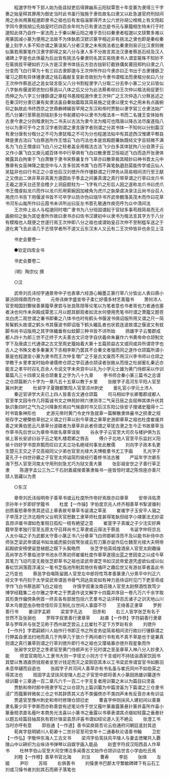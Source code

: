 <!-- { "loadSidebar": true } -->
　　程邈字符岑下邽人始为衙县狱吏后得罪幽系云阳狱覃思十年变篆为隶得三千字奏之始皇释其罪用为御史当时此书虽行独施于隶佐故名曰隶又以赴急速官府刑狱间用之余尚用篆程邈即隶书之祖也后有发临淄冢得齐太公六世孙胡公棺棺上有文隠起字同今隶按胡公先始皇时已四百余年何为已有隶法岂是书元与篆籀相生特未行于时邈知此体乃自作一家法而上于秦以解云阳之难乎吾衍曰秦隶者程邈以文牍繁多难以用篆因减小篆为便用之法故不为体埶若汉欵识篆字相近非有挑法之隶也即是秦权秦量上刻字人多不知亦谓之篆误矣八分者汉隶之未有挑法者比秦隶则易识比汉隶则微似篆若用篆笔作汉隶字即得之矣八分与隶人多不分故言其法汉隶者蔡邕石经及汉人诸碑上字是也此体最为后出皆有挑法与秦隶同名其实易晓隶书人谓宜匾殊不知妙不在匾挑拔平硬如折刀头方是汉隶书体括云方劲古拙斩钉截铁傋矣莆田郑枃曰隶之八分变而飞白行草为十有三曰古隶即邈与王次仲所作曰今隶亦曰正书出于古隶锺繇卫瓘习之颇有异体锺隶谓之铭石羲献复变新竒故别为今隶书谓楷法而隶楷分矣曰八分王次仲作蔡邕述之邕女琰言臣父八分书割程隶字八分取二分去李小篆二分又曰皆似八字埶有偃波郭忠恕曰蔡邕以八体之后又分为此法蔡希琮曰王次仲以楷法局促更引而伸之为八字三分锺繇谓之章程书愚按程邈作隶王次仲广之王次仲造八分蔡邕述之在秦汉时分隶已兼有矣隶法虽自秦始葢取其简易施之徒隶以便文书之用未有点画俯仰之埶故此书终西京之世鼎彝碑碣皆罕用之东汉和帝时贾鲂以隶字冩三仓隶法始广而八分兼行至蔡邕则铭刻多分书矣建初中以隶书为楷法本一书而二名锺王变体始有古隶今隶之分则楷隶别为二书夫以古法为隶今法为楷可也隋唐以降古法尽废遂指八分以为隶可乎今之言汉字者则谓之隶言唐字者则谓之分其书体一不知何以分别葢汉有隶分唐有分楷分之不可为隶犹楷之不可为分也程邈法帖中有其迹西汉惟建平郫县碑是隶古法曰飞白蔡邕所作王愔云飞白巧法也本是宫殿题署埶既经文字且轻微不满名为飞白王僧虔曰飞白八分之轻者盖全用楷法古法飞少白多其体犹拘八分自萧子云又作小篆飞白又庾元威百体书中行草俱有飞白曰散隶晋卫恒祖述飞白而造开张隶体微露其白拘束于飞白萧散于隶书宋蔡襄复作飞草亦曰散草极其精妙曰神书晋太元中豫章有女巫神降之能空中与人言多验其书类飞白而不眞笔埶遒劲莫能传学或云仙人吴猛非也曰行书正之小变也后汉刘徳升所作锺繇谓之行押务从简易相间流行至王献之又傍出二体非草非真离方遁圆处乎季孟之间兼真谓之真行带草谓之行草曰龙爪书王羲之游天台还至会稽夕上洞庭题柱为一飞字有爪之形后人因之遂称龙爪书曰虎爪书王僧虔拟龙爪而作以龙爪形用萦婉因加棱角为虎爪之埶挚虞决录注云尚书台召人用虎爪书告下用偃波书皆不可卒学以防诈伪曰瑞华书齐武帝覩落英茂木而作曰花草书河东山胤所作曰云霞书未详所出曰反左书晋孔敬通作庾亮呼为众中清间法
　　王次仲上谷人与程邈同时増广隶书为八分班固谓起于官狱多事苟趋简易而无点画俯仰之埶为其徒隶所作故曰隶书亦曰佐书汉建初中以隶书为楷法言其字方于八分有模楷也人既便之世遂行焉王次仲即八分之祖也或谓始皇召次仲不至制槛车送之于道化禽飞去此语几于志怪学者所不道又云东汉末人又云有二王次仲皆非也余见上注

　　书史会要卷一

　　●钦定四库全书

　　书史会要卷二

　　（明）陶宗仪 撰

　　○汉

　　武帝刘氏讳彻字通景帝中子也表章六经游心翰墨正篆行草八分皆出人表曰鼎小篆汾阴得鼎而作也
　　元帝讳奭字盛宣帝子柔仁好儒多材艺善籀书
　　萧何沛人官至相国封酇侯善篆籀草隶尝与张良陈隠等论笔以为笔者意也书者胥也力者通也塞者决也何作未央殿成覃思三月以题其额观者如流水何便用秃笔书时谓之萧籀又题苍龙白虎二观世谓之署书即秦之八体书也时有鹤头书偃波书俱诏版所用又谓之尺一简髣髴鹤头故谓之鹤头书其偃波书即诏版下鹤头纎乱者也状若连波故谓之偃波又有蚊脚书尚书诏版用之其字体纎垂有似蚊脚三种书皆不详所始
　　扬雄字子云蜀郡成都人四十为郎三世不迁终于大夫善古文识竒字自伏羲命朱襄作六书黄帝命仓颉制文字下及唐虞三代通谓之古文至周史籀始着大篆十五篇损益古文或同或异所谓竒字也古人之书殊文者多秦兼天下丞相李斯乃罢其不合秦文者强而同之遂作仓颉篇所谓小篆是也程邈变小篆为隶书而王次仲复増广之于是古文废而不用汉兴李书师以仓颉之学教于乡里孝宣时始命诸儒修仓颉之学召通仓颉读者张敞从而授之杜邺爰礼秦近亦能言之孝平时召礼百余人令说文字未央宫中以礼为小学元士雄为黄门侍郎采以作训纂篇凡三十四章又易仓颉重复之字为八十九章
　　李书师合秦小篆三篇书之总谓之仓颉篇断六十字为一章凡五十五章以教于乡里
　　张敞字子高河东平阳人官至冀州刺史
　　杜邺字子夏魏都繁阳人官至凉州刺史
　　爰礼官小学元士沛人
　　秦近官讲学大夫已上四人皆善古文通仓颉篇
　　司马相如字长卿蜀郡成都人官至孝文园令作几将篇诚书文之林苑妙辨六律测寻二气采日辰之会屈伸其体升伏其埶识象四时之气为之兴降象形焉曰气候直时书又后汉东阳公徐安子搜诸史籀得十二时书皆象神形也
　　史游元帝时黄门令史作急就章一篇解散隶体麄书之损隶之规矩存字之梗槩依草创之义谓之行草以别今草谓之章草史游即章草之祖也杜度崔瑗并善之宋黄伯思云凡章草分波磔者为章草非此者但谓之草犹古隶之生今正书故章草当作草书先后世以为章帝书故名章草误矣
　　谷永字子云官至大司农与楼护俱为五侯上客长安谚曰谷子云之笔札楼君卿之唇舌
　　傅介子北地人官至平乐监封义阳侯十四好学书尝弃瓢而叹曰丈夫立功名絶域何事坐此散儒
　　刘向字子政本名更生楚元王交之子交高祖同父少弟也官至光禄大夫博极羣书尤工字画
　　孔光字子夏孔子十四世孙霸之子官至太师谥简烈侯经行着修书法古雅
　　严延年字次卿东海下邳人官至河南太守用刑刻急尤巧为狱文善大篆
　　张彭祖安世之子善行草正隶
　　陈遵字孟公三为二千石封嘉威侯善篆隶每书一座皆惊时谓之陈惊座亦善尺牍人皆藏以为贵

　　○东汉

　　章帝刘氏讳烜明帝子善草书或云杜度所作帝好焉故亦曰章草
　　安帝讳佑肃宗孙年十岁即好学籀书
　　杜度【一作操】字伯度京兆人终齐相善草书掣波循利创质畜怒章帝贵其迹诏上章表故号章草韦诞谓之草圣
　　崔瑗字子玉安平人骃之子举茂才迁济北相传父业明天官厯数工隶草师杜度甚得笔埶但结字小竦篆法尤妙梁袁昂评瑗书谓如危峯阻日孤松一枝有絶望之意
　　崔寔字子真瑗之子少沈实好典籍举至孝独行官至五原太守召拜尚书工草隶或云得法于蔡邕
　　韦诞字仲将京兆人太仆端之子为武都太守善小篆正书八分章草飞白师邯郸淳而不及以能书补侍中亦师张芝梁武帝谓诞书如龙威虎振剑拔弩张或云剪刀篆亦诞作后仕魏至光禄大夫明帝起殿欲安榜使诞登梯题之既下头鬓皓然
　　张芝字伯英炖煌酒泉人官至太尉趣操高尚学古不羣临池学书池水尽黑初师崔瑗杜度作章草遂擅出蓝之誉因变之以成今草其笔力飞动巧变无极张芝即草书之祖也梁武帝谓芝书如汉武帝爱道凭虚欲仙或以似春虹饮涧落霞浮浦又一笔书芝临池所制其倚伏有循环之趣后世又有游丝草者盖此书之巧变也
　　蔡邕字伯喈陈留圉人官至左中郎将性笃孝善篆隶八分熹平中刋正六经文字书丹刻于太学梁武帝谓邕书骨气洞达奕奕如有神力邕待诏时见门下吏垩帚成字作飞白书蔡邕即飞白之祖也
　　许慎字叔重汝南召陵人官至太尉祭酒性敦笃少博学经籍集二仓尔雅之学考之于贾逵作说文解字十四篇并序目一卷凡万六千余字取其形类作偏傍条例首一终亥各有部居包括六艺羣书之诂评释百氏诸子之训天地山川草木鸟兽昆虫杂物竒怪珍异王制礼仪世间人事靡不尽
　　王绮善正隶草
　　罗肹善行书
　　姜诩字孟颖
　　梁宣字孔达
　　田彦和
　　右三人皆学张芝有名于世然不及张昶也
　　罗晖字叔景善行隶章草
　　赵袭【一作恭】字符嗣善行隶章草与罗晖并与张芝见称于西州故芝尝云上比崔杜不足下方罗赵有余
　　刘徳升【一作升】字君嗣颍川人始作行书即正书之所变务従简易相间流行故曰行锺繇谓之行狎盖自隶法扫地而真几于拘草几于放介于两间者行书有焉不真不草是也于是兼真则谓之真行兼草则谓之行草刘徳升即行书之祖也又璎珞篆亦徳升观星象而作
　　张昶字文舒芝之季弟官至黄门侍郎声劣于兄时谓之垩圣章草入神八分入妙隶入能
　　师宜官南阳人工隶书大则一字径丈小则方寸千言或时不持钱诣酒家饮因书其壁以售酒直赍钱观者坌至计钱足而灭之梁鹄窃其本以工书梁武帝谓宜官书如鹏羽未息举翮而自逝也
　　张超字子并河间人善草亦有书名虽与崔氏同州不如伯英之得其法也
　　班固字孟坚扶风安陵人彪之子官至中郎将善大小篆因扬雄训纂遂作续训纂十三章通一百二章凡六千一百二十字无复者用训纂之末以为篇目曰滂喜
　　贾鲂和帝时郎中用隶字写之以仓颉为上篇训纂为中篇滂喜为下篇谓之三仓隶书浸广而籀篆转微矣三仓之书其辞质其义古不类偏傍亦不类四声未有反音亦未有训诂
　　贾逵官至豫州刺史和帝时修理仓颉旧史
　　曹喜字仲则扶风人建初间以善篆隶名篆少异于李斯而亦称善尝有述笔论传于世又薤叶篆垂露篆悬针篆并喜所作喜小篆垂枝浓直名薤叶本商务光法喜以小篆书之垂露以书章表谓其点缀如轻露之垂悬针以题五经篇目抽其执有若针锋梁袁昂评喜书谓如经论道人无不絶云
　　张澄工书当时亦呼有意
　　郭伯通【一作道】善书梁庾肩吾论云伯通府问朝廷逺封其迹
　　荀爽字慈明颍川人荀卿十二世孙官至司空年十二通春秋论语善书翰
　　卫宏【一作弘】字敬仲东海人工古文书
　　梁鸿字伯鸾扶风平陵人与妻孟徳曜共入覇陵山中以耕织为业咏诗书弹琴以自娱字画入能品
　　赵壹字符叔汉阳西县人作草书
　　杜林字伯山官至大司空博洽多闻善古文始作仓颉训诂世言小学由杜氏焉
　　刘睦【一作穆】善草书官北海
　　刘当
　　曹寿
　　李廵
　　张缉
　　左姬
　　尹珍
　　苏班
　　右俱善书
　　刘懆隶书巴郡太守繁敏碑碑下有云石工刘或习懆书者刘刻其石而厥子落笔也

